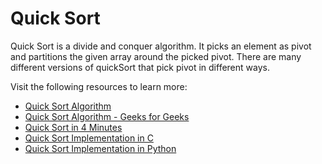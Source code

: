 # Quick Sort

Quick Sort is a divide and conquer algorithm. It picks an element as pivot and partitions the given array around the picked pivot. There are many different versions of quickSort that pick pivot in different ways.

Visit the following resources to learn more:

- [Quick Sort Algorithm](https://www.programiz.com/dsa/quick-sort)
- [Quick Sort Algorithm - Geeks for Geeks](https://www.geeksforgeeks.org/quick-sort/)
- [Quick Sort in 4 Minutes](https://www.youtube.com/watch?v=Hoixgm4-P4M&feature=youtu.be)
- [Quick Sort Implementation in C](http://www.cs.yale.edu/homes/aspnes/classes/223/examples/randomization/quick.c)
- [Quick Sort Implementation in Python](https://github.com/jwasham/practice-python/blob/master/quick_sort/quick_sort.py)
